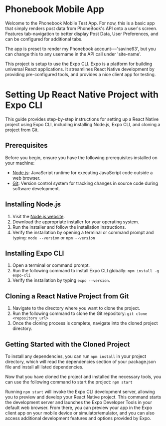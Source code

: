 # Phonebook Mobile App

Welcome to the Phonebook Mobile Test App. For now, this is a basic app that simply renders post data from PhoneBook's API onto a user's screen. Features tab-navigation to better display Post Data, User Preferences, and can be configured for additional tabs.

The app is preset to render my Phonebook account---'savine63', but you can change this to any username in the API call under 'site-name'.

This project is setup to use the Expo CLI. Expo is a platform for building universal React applications. It streamlines React Native development by providing pre-configured tools, and provides a nice client app for testing. 

# Setting Up React Native Project with Expo CLI

This guide provides step-by-step instructions for setting up a React Native project using Expo CLI, including installing Node.js, Expo CLI, and cloning a project from Git.

## Prerequisites

Before you begin, ensure you have the following prerequisites installed on your machine:

- [Node.js](https://nodejs.org/en/download/): JavaScript runtime for executing JavaScript code outside a web browser.
- [Git](https://git-scm.com/downloads): Version control system for tracking changes in source code during software development.

## Installing Node.js

1. Visit the [Node.js website](https://nodejs.org/en/download/).
2. Download the appropriate installer for your operating system.
3. Run the installer and follow the installation instructions.
4. Verify the installation by opening a terminal or command prompt and typing:
   `node --version` or `npm --version`


## Installing Expo CLI

1. Open a terminal or command prompt.
2. Run the following command to install Expo CLI globally: `npm install -g expo-cli`
3. Verify the installation by typing `expo --version`.

## Cloning a React Native Project from Git

1. Navigate to the directory where you want to clone the project.
2. Run the following command to clone the Git repository: `git clone <repository_url>`
3. Once the cloning process is complete, navigate into the cloned project directory.
   
## Getting Started with the Cloned Project

To install any dependencies, you can run `npm install` in your project directory, which will read the dependencies section of your package.json file and install all listed dependencies.

Now that you have cloned the project and installed the necessary tools, you can use the following command to start the project: `npm start`

Running `npm start` will invoke the Expo CLI development server, allowing you to preview and develop your React Native project. This command starts the development server and launches the Expo Developer Tools in your default web browser. From there, you can preview your app in the Expo client app on your mobile device or simulator/emulator, and you can also access additional development features and options provided by Expo.





